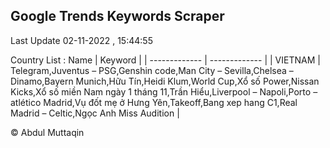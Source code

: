 

## Google Trends Keywords Scraper 
 
Last Update 02-11-2022 , 15:44:55

Country List :
 Name  | Keyword |
| ------------- | ------------- |
| VIETNAM | Telegram,Juventus – PSG,Genshin code,Man City – Sevilla,Chelsea – Dinamo,Bayern Munich,Hữu Tín,Heidi Klum,World Cup,Xổ số Power,Nissan Kicks,Xổ số miền Nam ngày 1 tháng 11,Trần Hiểu,Liverpool – Napoli,Porto – atlético Madrid,Vụ đốt mẹ ở Hưng Yên,Takeoff,Bang xep hang C1,Real Madrid – Celtic,Ngọc Anh Miss Audition |



© Abdul Muttaqin 

